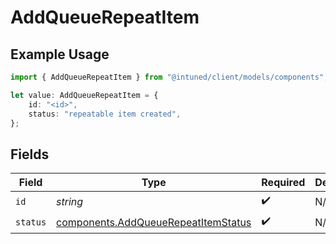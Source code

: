 # AddQueueRepeatItem

## Example Usage

```typescript
import { AddQueueRepeatItem } from "@intuned/client/models/components";

let value: AddQueueRepeatItem = {
    id: "<id>",
    status: "repeatable item created",
};
```

## Fields

| Field                                                                                      | Type                                                                                       | Required                                                                                   | Description                                                                                |
| ------------------------------------------------------------------------------------------ | ------------------------------------------------------------------------------------------ | ------------------------------------------------------------------------------------------ | ------------------------------------------------------------------------------------------ |
| `id`                                                                                       | *string*                                                                                   | :heavy_check_mark:                                                                         | N/A                                                                                        |
| `status`                                                                                   | [components.AddQueueRepeatItemStatus](../../models/components/addqueuerepeatitemstatus.md) | :heavy_check_mark:                                                                         | N/A                                                                                        |